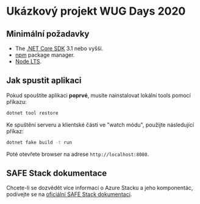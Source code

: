 # Ukázkový projekt WUG Days 2020

## Minimální požadavky

* The [.NET Core SDK](https://www.microsoft.com/net/download) 3.1 nebo vyšší.
* [npm](https://nodejs.org/en/download/) package manager.
* [Node LTS](https://nodejs.org/en/download/).

## Jak spustit aplikaci
Pokud spouštíte aplikaci **poprvé**, musíte nainstalovat lokální tools pomocí příkazu:

```bash
dotnet tool restore
```

Ke spuštění serveru a klientské části ve "watch módu", použijte následující příkaz:

```bash
dotnet fake build -t run
```

Poté otevřete browser na adrese `http://localhost:8080`.

## SAFE Stack dokumentace
Chcete-li se dozvědět více informací o Azure Stacku a jeho komponentác, podívejte se na [oficiální SAFE Stack dokumentaci](https://safe-stack.github.io/docs/).
